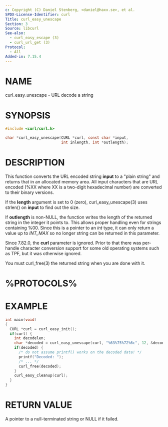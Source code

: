 ```yaml
---
c: Copyright (C) Daniel Stenberg, <daniel@haxx.se>, et al.
SPDX-License-Identifier: curl
Title: curl_easy_unescape
Section: 3
Source: libcurl
See-also:
  - curl_easy_escape (3)
  - curl_url_get (3)
Protocol:
  - All
Added-in: 7.15.4
---
```


# NAME

curl_easy_unescape - URL decode a string

# SYNOPSIS

~~~c
#include <curl/curl.h>

char *curl_easy_unescape(CURL *curl, const char *input,
                         int inlength, int *outlength);
~~~

# DESCRIPTION

This function converts the URL encoded string **input** to a "plain string"
and returns that in an allocated memory area. All input characters that are URL
encoded (%XX where XX is a two-digit hexadecimal number) are converted to their
binary versions.

If the **length** argument is set to 0 (zero), curl_easy_unescape(3)
uses strlen() on **input** to find out the size.

If **outlength** is non-NULL, the function writes the length of the returned
string in the integer it points to. This allows proper handling even for
strings containing %00. Since this is a pointer to an *int* type, it can
only return a value up to *INT_MAX* so no longer string can be returned in
this parameter.

Since 7.82.0, the **curl** parameter is ignored. Prior to that there was
per-handle character conversion support for some old operating systems such as
TPF, but it was otherwise ignored.

You must curl_free(3) the returned string when you are done with it.

# %PROTOCOLS%

# EXAMPLE

~~~c
int main(void)
{
  CURL *curl = curl_easy_init();
  if(curl) {
    int decodelen;
    char *decoded = curl_easy_unescape(curl, "%63%75%72%6c", 12, &decodelen);
    if(decoded) {
      /* do not assume printf() works on the decoded data! */
      printf("Decoded: ");
      /* ... */
      curl_free(decoded);
    }
    curl_easy_cleanup(curl);
  }
}
~~~

# RETURN VALUE

A pointer to a null-terminated string or NULL if it failed.
